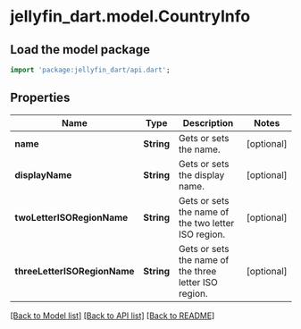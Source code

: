 # jellyfin_dart.model.CountryInfo

## Load the model package
```dart
import 'package:jellyfin_dart/api.dart';
```

## Properties
Name | Type | Description | Notes
------------ | ------------- | ------------- | -------------
**name** | **String** | Gets or sets the name. | [optional] 
**displayName** | **String** | Gets or sets the display name. | [optional] 
**twoLetterISORegionName** | **String** | Gets or sets the name of the two letter ISO region. | [optional] 
**threeLetterISORegionName** | **String** | Gets or sets the name of the three letter ISO region. | [optional] 

[[Back to Model list]](../README.md#documentation-for-models) [[Back to API list]](../README.md#documentation-for-api-endpoints) [[Back to README]](../README.md)



